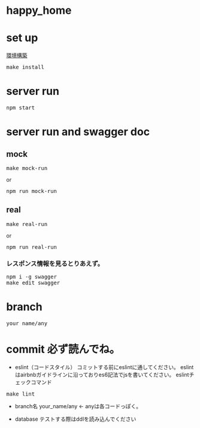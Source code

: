 # happy_home

# set up
[環境構築](https://github.com/KokiKono/happy_home/wiki/環境構築)



<pre>
make install
</pre>

# server run
<pre>
npm start
</pre>

# server run and swagger doc
## mock
<pre>
make mock-run
</pre>
or
<pre>
npm run mock-run
</pre>
## real
<pre>
make real-run
</pre>
or
<pre>
npm run real-run
</pre>
### レスポンス情報を見るとりあえず。
<pre>
npm i -g swagger
make edit swagger
</pre>

# branch
<pre>
your_name/any
</pre>

# commit 必ず読んでね。
- eslint（コードスタイル）
    コミットする前にeslintに通してください。
    eslintはairbnbガイドラインに沿っておりes6記法でjsを書いてください。
    eslintチェックコマンド
<pre>
make lint
</pre>

- branch名
    your_name/any <- anyは各コードっぽく。

- database
    テストする際はddlを読み込んでください

    
    
